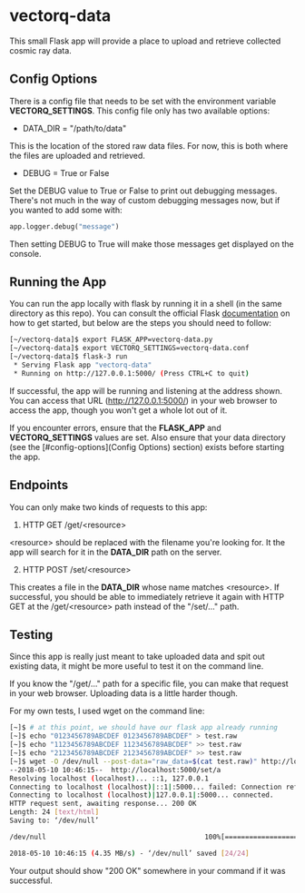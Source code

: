 # vectorq-data

This small Flask app will provide a place to upload and retrieve collected
cosmic ray data.

## Config Options

There is a config file that needs to be set with the environment variable
__VECTORQ\_SETTINGS__. This config file only has two available options:

* DATA_DIR = "/path/to/data"

This is the location of the stored raw data files. For now, this is both
where the files are uploaded and retrieved.

* DEBUG = True or False

Set the DEBUG value to True or False to print out debugging messages. There's
not much in the way of custom debugging messages now, but if you wanted to
add some with:

```python
app.logger.debug("message")
```

Then setting DEBUG to True will make those messages get displayed on the
console.

## Running the App

You can run the app locally with flask by running it in a shell (in the same
directory as this repo). You can consult the official Flask [documentation](http://flask.pocoo.org/docs/0.12/quickstart/)
on how to get started, but below are the steps you should need to follow:

```bash
[~/vectorq-data]$ export FLASK_APP=vectorq-data.py
[~/vectorq-data]$ export VECTORQ_SETTINGS=vectorq-data.conf
[~/vectorq-data]$ flask-3 run
 * Serving Flask app "vectorq-data"
 * Running on http://127.0.0.1:5000/ (Press CTRL+C to quit)
```

If successful, the app will be running and listening at the address shown.
You can access that URL (http://127.0.0.1:5000/) in your web browser to
access the app, though you won't get a whole lot out of it.

If you encounter errors, ensure that the __FLASK\_APP__ and 
__VECTORQ\_SETTINGS__ values are set. Also ensure that your data directory (see
the [#config-options](Config Options) section) exists before starting the app.

## Endpoints

You can only make two kinds of requests to this app:

1. HTTP GET /get/&lt;resource&gt;

&lt;resource&gt; should be replaced with the filename you're looking for. It
the app will search for it in the __DATA\_DIR__ path on the server.

2. HTTP POST /set/&lt;resource&gt;

This creates a file in the __DATA\_DIR__ whose name matches &lt;resource&gt;. If
successful, you should be able to immediately retrieve it again with HTTP GET
at the /get/&lt;resource&gt; path instead of the "/set/..." path.

## Testing

Since this app is really just meant to take uploaded data and spit out existing
data, it might be more useful to test it on the command line.

If you know the "/get/..." path for a specific file, you can make that request
in your web browser. Uploading data is a little harder though.

For my own tests, I used wget on the command line:

```bash
[~]$ # at this point, we should have our flask app already running
[~]$ echo "0123456789ABCDEF 0123456789ABCDEF" > test.raw
[~]$ echo "1123456789ABCDEF 1123456789ABCDEF" >> test.raw
[~]$ echo "2123456789ABCDEF 2123456789ABCDEF" >> test.raw
[~]$ wget -O /dev/null --post-data="raw_data=$(cat test.raw)" http://localhost:5000/set/test.raw
--2018-05-10 10:46:15--  http://localhost:5000/set/a
Resolving localhost (localhost)... ::1, 127.0.0.1
Connecting to localhost (localhost)|::1|:5000... failed: Connection refused.
Connecting to localhost (localhost)|127.0.0.1|:5000... connected.
HTTP request sent, awaiting response... 200 OK
Length: 24 [text/html]
Saving to: ‘/dev/null’

/dev/null                                       100%[======================================================================================================>]      24  --.-KB/s    in 0s      

2018-05-10 10:46:15 (4.35 MB/s) - ‘/dev/null’ saved [24/24]
```

Your output should show "200 OK" somewhere in your command if it was successful.
